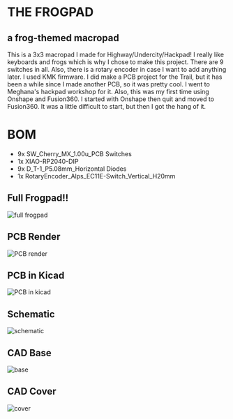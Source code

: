 # THE FROGPAD
## a frog-themed macropad 

This is a 3x3 macropad I made for Highway/Undercity/Hackpad! I really like keyboards and frogs which is why I chose to make this project. 
There are 9 switches in all. Also, there is a rotary encoder in case I want to add anything later. I used KMK firmware.
I did make a PCB project for the Trail, but it has been a while since I made another PCB, so it was pretty cool. I went to Meghana's hackpad workshop for it.
Also, this was my first time using Onshape and Fusion360. I started with Onshape then quit and moved to Fusion360. It was a little difficult to start, but then I got the hang of it.

# BOM
- 9x SW_Cherry_MX_1.00u_PCB Switches
- 1x XIAO-RP2040-DIP 
- 9x D_T-1_P5.08mm_Horizontal Diodes
- 1x RotaryEncoder_Alps_EC11E-Switch_Vertical_H20mm

## Full Frogpad!!
![full frogpad](https://hc-cdn.hel1.your-objectstorage.com/s/v3/c5b8af58d8fd2f3ff4dfcc02325b55cd89f8f168_screenshot_2025-07-08_at_12.19.18___am.png) 

## PCB Render
![PCB render](https://hc-cdn.hel1.your-objectstorage.com/s/v3/bda697ce9bfa55d911c72e4ebf81559417d6cd43_screenshot_2025-07-06_at_11.37.08___am.png)

## PCB in Kicad
![PCB in kicad](https://hc-cdn.hel1.your-objectstorage.com/s/v3/060a1f7b6d80d54d772a336fa55086b824d5fbd3_screenshot_2025-07-06_at_11.32.58___am.png)

## Schematic
![schematic](https://hc-cdn.hel1.your-objectstorage.com/s/v3/0181c0d2e204b742c772cef3eeeb2b837163306d_screenshot_2025-07-06_at_11.33.30___am.png)

## CAD Base
![base](https://hc-cdn.hel1.your-objectstorage.com/s/v3/8b62cf33d6e4f7c5b8ea92ea650d644f0d0e0565_screenshot_2025-07-08_at_12.39.01___am.png)

## CAD Cover
![cover](https://hc-cdn.hel1.your-objectstorage.com/s/v3/79c2ca272997be5c982e2171eea9650bf68a85fd_screenshot_2025-07-08_at_12.38.42___am.png)


